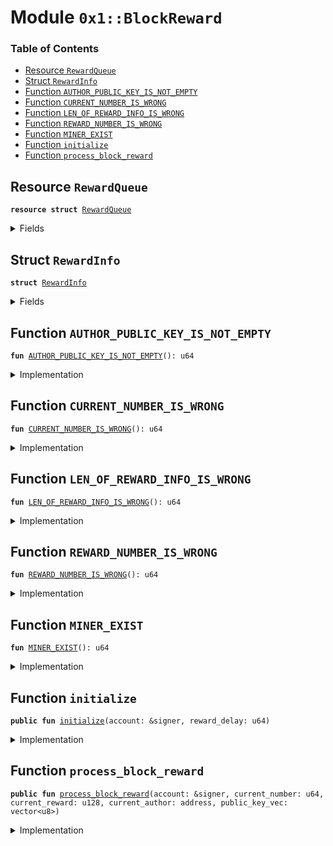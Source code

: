 
<a name="0x1_BlockReward"></a>

# Module `0x1::BlockReward`

### Table of Contents

-  [Resource `RewardQueue`](#0x1_BlockReward_RewardQueue)
-  [Struct `RewardInfo`](#0x1_BlockReward_RewardInfo)
-  [Function `AUTHOR_PUBLIC_KEY_IS_NOT_EMPTY`](#0x1_BlockReward_AUTHOR_PUBLIC_KEY_IS_NOT_EMPTY)
-  [Function `CURRENT_NUMBER_IS_WRONG`](#0x1_BlockReward_CURRENT_NUMBER_IS_WRONG)
-  [Function `LEN_OF_REWARD_INFO_IS_WRONG`](#0x1_BlockReward_LEN_OF_REWARD_INFO_IS_WRONG)
-  [Function `REWARD_NUMBER_IS_WRONG`](#0x1_BlockReward_REWARD_NUMBER_IS_WRONG)
-  [Function `MINER_EXIST`](#0x1_BlockReward_MINER_EXIST)
-  [Function `initialize`](#0x1_BlockReward_initialize)
-  [Function `process_block_reward`](#0x1_BlockReward_process_block_reward)



<a name="0x1_BlockReward_RewardQueue"></a>

## Resource `RewardQueue`



<pre><code><b>resource</b> <b>struct</b> <a href="#0x1_BlockReward_RewardQueue">RewardQueue</a>
</code></pre>



<details>
<summary>Fields</summary>


<dl>
<dt>
<code>reward_number: u64</code>
</dt>
<dd>

</dd>
<dt>
<code>reward_delay: u64</code>
</dt>
<dd>

</dd>
<dt>
<code>infos: vector&lt;<a href="#0x1_BlockReward_RewardInfo">BlockReward::RewardInfo</a>&gt;</code>
</dt>
<dd>

</dd>
</dl>


</details>

<a name="0x1_BlockReward_RewardInfo"></a>

## Struct `RewardInfo`



<pre><code><b>struct</b> <a href="#0x1_BlockReward_RewardInfo">RewardInfo</a>
</code></pre>



<details>
<summary>Fields</summary>


<dl>
<dt>
<code>number: u64</code>
</dt>
<dd>

</dd>
<dt>
<code>reward: u128</code>
</dt>
<dd>

</dd>
<dt>
<code>miner: address</code>
</dt>
<dd>

</dd>
</dl>


</details>

<a name="0x1_BlockReward_AUTHOR_PUBLIC_KEY_IS_NOT_EMPTY"></a>

## Function `AUTHOR_PUBLIC_KEY_IS_NOT_EMPTY`



<pre><code><b>fun</b> <a href="#0x1_BlockReward_AUTHOR_PUBLIC_KEY_IS_NOT_EMPTY">AUTHOR_PUBLIC_KEY_IS_NOT_EMPTY</a>(): u64
</code></pre>



<details>
<summary>Implementation</summary>


<pre><code><b>fun</b> <a href="#0x1_BlockReward_AUTHOR_PUBLIC_KEY_IS_NOT_EMPTY">AUTHOR_PUBLIC_KEY_IS_NOT_EMPTY</a>(): u64 { <a href="ErrorCode.md#0x1_ErrorCode_ECODE_BASE">ErrorCode::ECODE_BASE</a>() + 1}
</code></pre>



</details>

<a name="0x1_BlockReward_CURRENT_NUMBER_IS_WRONG"></a>

## Function `CURRENT_NUMBER_IS_WRONG`



<pre><code><b>fun</b> <a href="#0x1_BlockReward_CURRENT_NUMBER_IS_WRONG">CURRENT_NUMBER_IS_WRONG</a>(): u64
</code></pre>



<details>
<summary>Implementation</summary>


<pre><code><b>fun</b> <a href="#0x1_BlockReward_CURRENT_NUMBER_IS_WRONG">CURRENT_NUMBER_IS_WRONG</a>(): u64 { <a href="ErrorCode.md#0x1_ErrorCode_ECODE_BASE">ErrorCode::ECODE_BASE</a>() + 2}
</code></pre>



</details>

<a name="0x1_BlockReward_LEN_OF_REWARD_INFO_IS_WRONG"></a>

## Function `LEN_OF_REWARD_INFO_IS_WRONG`



<pre><code><b>fun</b> <a href="#0x1_BlockReward_LEN_OF_REWARD_INFO_IS_WRONG">LEN_OF_REWARD_INFO_IS_WRONG</a>(): u64
</code></pre>



<details>
<summary>Implementation</summary>


<pre><code><b>fun</b> <a href="#0x1_BlockReward_LEN_OF_REWARD_INFO_IS_WRONG">LEN_OF_REWARD_INFO_IS_WRONG</a>(): u64 { <a href="ErrorCode.md#0x1_ErrorCode_ECODE_BASE">ErrorCode::ECODE_BASE</a>() + 3}
</code></pre>



</details>

<a name="0x1_BlockReward_REWARD_NUMBER_IS_WRONG"></a>

## Function `REWARD_NUMBER_IS_WRONG`



<pre><code><b>fun</b> <a href="#0x1_BlockReward_REWARD_NUMBER_IS_WRONG">REWARD_NUMBER_IS_WRONG</a>(): u64
</code></pre>



<details>
<summary>Implementation</summary>


<pre><code><b>fun</b> <a href="#0x1_BlockReward_REWARD_NUMBER_IS_WRONG">REWARD_NUMBER_IS_WRONG</a>(): u64 { <a href="ErrorCode.md#0x1_ErrorCode_ECODE_BASE">ErrorCode::ECODE_BASE</a>() + 4}
</code></pre>



</details>

<a name="0x1_BlockReward_MINER_EXIST"></a>

## Function `MINER_EXIST`



<pre><code><b>fun</b> <a href="#0x1_BlockReward_MINER_EXIST">MINER_EXIST</a>(): u64
</code></pre>



<details>
<summary>Implementation</summary>


<pre><code><b>fun</b> <a href="#0x1_BlockReward_MINER_EXIST">MINER_EXIST</a>(): u64 { <a href="ErrorCode.md#0x1_ErrorCode_ECODE_BASE">ErrorCode::ECODE_BASE</a>() + 5}
</code></pre>



</details>

<a name="0x1_BlockReward_initialize"></a>

## Function `initialize`



<pre><code><b>public</b> <b>fun</b> <a href="#0x1_BlockReward_initialize">initialize</a>(account: &signer, reward_delay: u64)
</code></pre>



<details>
<summary>Implementation</summary>


<pre><code><b>public</b> <b>fun</b> <a href="#0x1_BlockReward_initialize">initialize</a>(account: &signer, reward_delay: u64) {
    <b>assert</b>(<a href="Timestamp.md#0x1_Timestamp_is_genesis">Timestamp::is_genesis</a>(), <a href="ErrorCode.md#0x1_ErrorCode_ENOT_GENESIS">ErrorCode::ENOT_GENESIS</a>());
    <b>assert</b>(<a href="Signer.md#0x1_Signer_address_of">Signer::address_of</a>(account) == <a href="CoreAddresses.md#0x1_CoreAddresses_GENESIS_ADDRESS">CoreAddresses::GENESIS_ADDRESS</a>(), <a href="ErrorCode.md#0x1_ErrorCode_ENOT_GENESIS_ACCOUNT">ErrorCode::ENOT_GENESIS_ACCOUNT</a>());
    <b>assert</b>(reward_delay &gt; 0, <a href="ErrorCode.md#0x1_ErrorCode_EINVALID_ARGUMENT">ErrorCode::EINVALID_ARGUMENT</a>());
    move_to&lt;<a href="#0x1_BlockReward_RewardQueue">RewardQueue</a>&gt;(account, <a href="#0x1_BlockReward_RewardQueue">RewardQueue</a> {
        reward_number: 0,
        reward_delay: reward_delay,
        infos: <a href="Vector.md#0x1_Vector_empty">Vector::empty</a>(),
    });
}
</code></pre>



</details>

<a name="0x1_BlockReward_process_block_reward"></a>

## Function `process_block_reward`



<pre><code><b>public</b> <b>fun</b> <a href="#0x1_BlockReward_process_block_reward">process_block_reward</a>(account: &signer, current_number: u64, current_reward: u128, current_author: address, public_key_vec: vector&lt;u8&gt;)
</code></pre>



<details>
<summary>Implementation</summary>


<pre><code><b>public</b> <b>fun</b> <a href="#0x1_BlockReward_process_block_reward">process_block_reward</a>(account: &signer, current_number: u64, current_reward: u128,
                                current_author: address, public_key_vec: vector&lt;u8&gt;) <b>acquires</b> <a href="#0x1_BlockReward_RewardQueue">RewardQueue</a> {
    <b>assert</b>(<a href="Signer.md#0x1_Signer_address_of">Signer::address_of</a>(account) == <a href="CoreAddresses.md#0x1_CoreAddresses_GENESIS_ADDRESS">CoreAddresses::GENESIS_ADDRESS</a>(), <a href="ErrorCode.md#0x1_ErrorCode_ENOT_GENESIS_ACCOUNT">ErrorCode::ENOT_GENESIS_ACCOUNT</a>());

    <b>if</b> (current_number &gt; 0) {
        <b>let</b> rewards = borrow_global_mut&lt;<a href="#0x1_BlockReward_RewardQueue">RewardQueue</a>&gt;(<a href="CoreAddresses.md#0x1_CoreAddresses_GENESIS_ADDRESS">CoreAddresses::GENESIS_ADDRESS</a>());
        <b>let</b> len = <a href="Vector.md#0x1_Vector_length">Vector::length</a>(&rewards.infos);
        <b>assert</b>((current_number == (rewards.reward_number + len + 1)), <a href="#0x1_BlockReward_CURRENT_NUMBER_IS_WRONG">CURRENT_NUMBER_IS_WRONG</a>());
        <b>assert</b>(len &lt;= rewards.reward_delay, <a href="#0x1_BlockReward_LEN_OF_REWARD_INFO_IS_WRONG">LEN_OF_REWARD_INFO_IS_WRONG</a>());

        <b>if</b> (len == rewards.reward_delay) {//pay and remove
            <b>let</b> reward_number = *&rewards.reward_number + 1;
            <b>let</b> first_info = *<a href="Vector.md#0x1_Vector_borrow">Vector::borrow</a>(&rewards.infos, 0);
            <b>assert</b>((reward_number == first_info.number), <a href="#0x1_BlockReward_REWARD_NUMBER_IS_WRONG">REWARD_NUMBER_IS_WRONG</a>());

            rewards.reward_number = reward_number;
            <b>if</b> (first_info.reward &gt; 0) {
                <b>assert</b>(<a href="Account.md#0x1_Account_exists_at">Account::exists_at</a>(first_info.miner), <a href="#0x1_BlockReward_MINER_EXIST">MINER_EXIST</a>());
                <b>let</b> reward = <a href="Token.md#0x1_Token_mint">Token::mint</a>&lt;<a href="STC.md#0x1_STC">STC</a>&gt;(account, first_info.reward);
                <a href="Account.md#0x1_Account_deposit_to">Account::deposit_to</a>&lt;<a href="STC.md#0x1_STC">STC</a>&gt;(account, first_info.miner, reward);
            };
            <a href="Vector.md#0x1_Vector_remove">Vector::remove</a>(&<b>mut</b> rewards.infos, 0);
        };

        <b>if</b> (!<a href="Account.md#0x1_Account_exists_at">Account::exists_at</a>(current_author)) {
            //create account from <b>public</b> key
            <b>assert</b>(!<a href="Vector.md#0x1_Vector_is_empty">Vector::is_empty</a>(&public_key_vec), <a href="#0x1_BlockReward_AUTHOR_PUBLIC_KEY_IS_NOT_EMPTY">AUTHOR_PUBLIC_KEY_IS_NOT_EMPTY</a>());
            <a href="Account.md#0x1_Account_create_account">Account::create_account</a>&lt;<a href="STC.md#0x1_STC">STC</a>&gt;(current_author, public_key_vec);
        };
        <b>let</b> current_info = <a href="#0x1_BlockReward_RewardInfo">RewardInfo</a> {
            number: current_number,
            reward: current_reward,
            miner: current_author,
        };
        <a href="Vector.md#0x1_Vector_push_back">Vector::push_back</a>(&<b>mut</b> rewards.infos, current_info);
    };
}
</code></pre>



</details>
